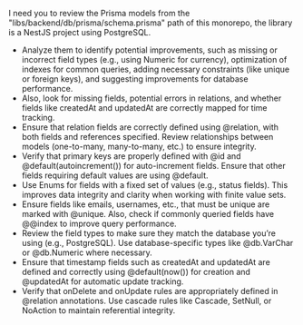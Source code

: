 I need you to review the Prisma models from the "libs/backend/db/prisma/schema.prisma" path of this monorepo, the library is a NestJS project using PostgreSQL.

- Analyze them to identify potential improvements, such as missing or incorrect field types (e.g., using Numeric for currency), optimization of indexes for common queries, adding necessary constraints (like unique or foreign keys), and suggesting improvements for database performance.
- Also, look for missing fields, potential errors in relations, and whether fields like createdAt and updatedAt are correctly mapped for time tracking. 
- Ensure that relation fields are correctly defined using @relation, with both fields and references specified. Review relationships between models (one-to-many, many-to-many, etc.) to ensure integrity.
- Verify that primary keys are properly defined with @id and @default(autoincrement()) for auto-increment fields. Ensure that other fields requiring default values are using @default.
- Use Enums for fields with a fixed set of values (e.g., status fields). This improves data integrity and clarity when working with finite value sets.
- Ensure fields like emails, usernames, etc., that must be unique are marked with @unique. Also, check if commonly queried fields have @@index to improve query performance.
- Review the field types to make sure they match the database you’re using (e.g., PostgreSQL). Use database-specific types like @db.VarChar or @db.Numeric where necessary.
- Ensure that timestamp fields such as createdAt and updatedAt are defined and correctly using @default(now()) for creation and @updatedAt for automatic update tracking.
- Verify that onDelete and onUpdate rules are appropriately defined in @relation annotations. Use cascade rules like Cascade, SetNull, or NoAction to maintain referential integrity.